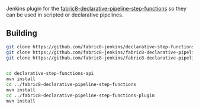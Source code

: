 Jenkins plugin for the [fabric8-declarative-pipeline-step-functions](https://github.com/fabric8-jenkins/fabric8-declarative-pipeline-step-functions) so they can be used in scripted or declarative pipelines.


## Building

```bash
git clone https://github.com/fabric8-jenkins/declarative-step-functions-api.git
git clone https://github.com/fabric8-jenkins/fabric8-declarative-pipeline-step-functions.git
git clone https://github.com/fabric8-jenkins/fabric8-declarative-pipeline-step-functions-plugin.git


cd declarative-step-functions-api
mvn install
cd ../fabric8-declarative-pipeline-step-functions
mvn install
cd ../fabric8-declarative-pipeline-step-functions-plugin
mvn install
```



